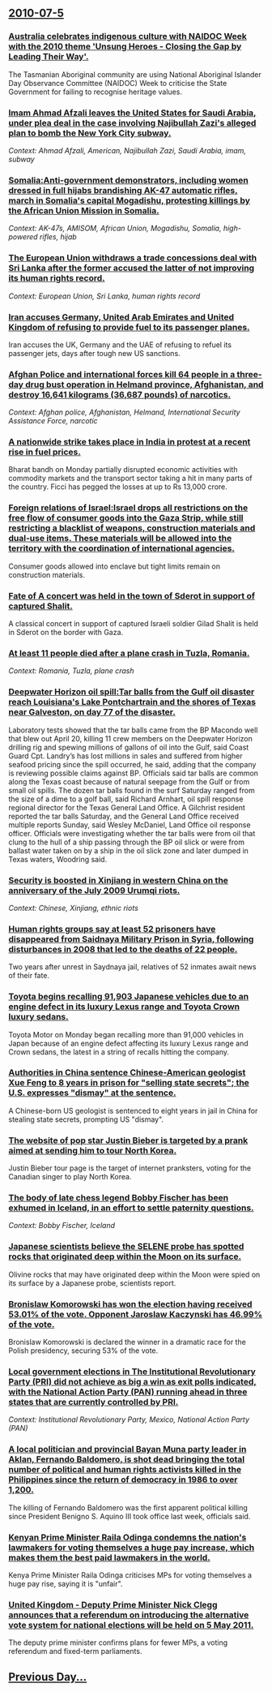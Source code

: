 ## [2010-07-5](/news/2010/07/5/index.md)

### [Australia celebrates indigenous culture with NAIDOC Week with the 2010 theme 'Unsung Heroes - Closing the Gap by Leading Their Way'.](/news/2010/07/5/australia-celebrates-indigenous-culture-with-naidoc-week-with-the-2010-theme-unsung-heroes-closing-the-gap-by-leading-their-way.md)
The Tasmanian Aboriginal community are using National Aboriginal Islander Day Observance Committee (NAIDOC) Week to criticise the State Government for failing to recognise heritage values.

### [Imam Ahmad Afzali leaves the United States for Saudi Arabia, under plea deal in the case involving Najibullah Zazi's alleged plan to bomb the New York City subway. ](/news/2010/07/5/imam-ahmad-afzali-leaves-the-united-states-for-saudi-arabia-under-plea-deal-in-the-case-involving-najibullah-zazi-s-alleged-plan-to-bomb-th.md)
_Context: Ahmad Afzali, American, Najibullah Zazi, Saudi Arabia, imam, subway_

### [Somalia:Anti-government demonstrators, including women dressed in full hijabs brandishing AK-47 automatic rifles, march in Somalia's capital Mogadishu, protesting killings by the African Union Mission in Somalia. ](/news/2010/07/5/somalia-panti-government-demonstrators-including-women-dressed-in-full-hijabs-brandishing-ak-47-automatic-rifles-march-in-somalia-s-capita.md)
_Context: AK-47s, AMISOM, African Union, Mogadishu, Somalia, high-powered rifles, hijab_

### [The European Union withdraws a trade concessions deal with Sri Lanka after the former accused the latter of not improving its human rights record. ](/news/2010/07/5/the-european-union-withdraws-a-trade-concessions-deal-with-sri-lanka-after-the-former-accused-the-latter-of-not-improving-its-human-rights-r.md)
_Context: European Union, Sri Lanka, human rights record_

### [Iran accuses Germany, United Arab Emirates and United Kingdom of refusing to provide fuel to its passenger planes. ](/news/2010/07/5/iran-accuses-germany-united-arab-emirates-and-united-kingdom-of-refusing-to-provide-fuel-to-its-passenger-planes.md)
Iran accuses the UK, Germany and the UAE of refusing to refuel its passenger jets, days after tough new US sanctions.

### [Afghan Police and  international forces  kill 64 people in a three-day drug bust operation in Helmand province, Afghanistan, and destroy 16,641 kilograms (36,687 pounds) of narcotics. ](/news/2010/07/5/afghan-police-and-international-forces-kill-64-people-in-a-three-day-drug-bust-operation-in-helmand-province-afghanistan-and-destroy-16.md)
_Context: Afghan police, Afghanistan, Helmand, International Security Assistance Force, narcotic_

### [A nationwide strike takes place in India in protest at a recent rise in fuel prices. ](/news/2010/07/5/a-nationwide-strike-takes-place-in-india-in-protest-at-a-recent-rise-in-fuel-prices.md)
Bharat bandh on Monday partially disrupted economic activities with commodity markets and the transport sector taking a hit in many parts of the country. Ficci has pegged the losses at up to Rs 13,000 crore. 

### [Foreign relations of Israel:Israel drops all restrictions on the free flow of consumer goods into the Gaza Strip, while still restricting a blacklist of weapons, construction materials and dual-use items.  These materials will be allowed into the territory with the coordination of international agencies. ](/news/2010/07/5/foreign-relations-of-israel-pisrael-drops-all-restrictions-on-the-free-flow-of-consumer-goods-into-the-gaza-strip-while-still-restricting-a.md)
Consumer goods allowed into enclave but tight limits remain on construction materials.

### [Fate of A concert was held in the town of Sderot in support of captured Shalit. ](/news/2010/07/5/fate-of-a-concert-was-held-in-the-town-of-sderot-in-support-of-captured-shalit.md)
A classical concert in support of captured Israeli soldier Gilad Shalit is held in Sderot on the border with Gaza.

### [At least 11 people died after a plane crash in Tuzla, Romania. ](/news/2010/07/5/at-least-11-people-died-after-a-plane-crash-in-tuzla-romania.md)
_Context: Romania, Tuzla, plane crash_

### [Deepwater Horizon oil spill:Tar balls from the Gulf oil disaster reach Louisiana's Lake Pontchartrain and the shores of Texas near Galveston, on day 77 of the disaster. ](/news/2010/07/5/deepwater-horizon-oil-spill-ptar-balls-from-the-gulf-oil-disaster-reach-louisianaas-lake-pontchartrain-and-the-shores-of-texas-near-galves.md)
Laboratory tests showed that the tar balls came from the BP Macondo well that blew out April 20, killing 11 crew members on the Deepwater Horizon drilling rig and spewing millions of gallons of oil into the Gulf, said Coast Guard Cpt. Landry’s has lost millions in sales and suffered from higher seafood pricing since the spill occurred, he said, adding that the company is reviewing possible claims against BP. Officials said tar balls are common along the Texas coast because of natural seepage from the Gulf or from small oil spills. The dozen tar balls found in the surf Saturday ranged from the size of a dime to a golf ball, said Richard Arnhart, oil spill response regional director for the Texas General Land Office. A Gilchrist resident reported the tar balls Saturday, and the General Land Office received multiple reports Sunday, said Wesley McDaniel, Land Office oil response officer. Officials were investigating whether the tar balls were from oil that clung to the hull of a ship passing through the BP oil slick or were from ballast water taken on by a ship in the oil slick zone and later dumped in Texas waters, Woodring said.

### [Security is boosted in Xinjiang in western China on the anniversary of the July 2009 Urumqi riots. ](/news/2010/07/5/security-is-boosted-in-xinjiang-in-western-china-on-the-anniversary-of-the-july-2009-ara1-4mqi-riots.md)
_Context: Chinese, Xinjiang, ethnic riots_

### [Human rights groups say at least 52 prisoners have disappeared from Saidnaya Military Prison in Syria, following disturbances in 2008 that led to the deaths of 22 people. ](/news/2010/07/5/human-rights-groups-say-at-least-52-prisoners-have-disappeared-from-saidnaya-military-prison-in-syria-following-disturbances-in-2008-that-l.md)
Two years after unrest in Saydnaya jail, relatives of 52 inmates await news of their fate.

### [Toyota begins recalling 91,903 Japanese vehicles due to an engine defect in its luxury Lexus range and Toyota Crown luxury sedans. ](/news/2010/07/5/toyota-begins-recalling-91-903-japanese-vehicles-due-to-an-engine-defect-in-its-luxury-lexus-range-and-toyota-crown-luxury-sedans.md)
Toyota Motor on Monday began recalling more than 91,000 vehicles in Japan because of an engine defect affecting its luxury Lexus range and Crown sedans, the latest in a string of recalls hitting the company.

### [Authorities in China sentence Chinese-American geologist Xue Feng to 8 years in prison for "selling state secrets"; the U.S. expresses "dismay" at the sentence. ](/news/2010/07/5/authorities-in-china-sentence-chinese-american-geologist-xue-feng-to-8-years-in-prison-for-selling-state-secrets-the-u-s-expresses-dism.md)
A Chinese-born US geologist is sentenced to eight years in jail in China for stealing state secrets, prompting US &quot;dismay&quot;.

### [The website of pop star Justin Bieber is targeted by a prank aimed at sending him to tour North Korea. ](/news/2010/07/5/the-website-of-pop-star-justin-bieber-is-targeted-by-a-prank-aimed-at-sending-him-to-tour-north-korea.md)
Justin Bieber tour page is the target of internet pranksters, voting for the Canadian singer to play North Korea.

### [The body of late chess legend Bobby Fischer has been exhumed in Iceland, in an effort to settle paternity questions. ](/news/2010/07/5/the-body-of-late-chess-legend-bobby-fischer-has-been-exhumed-in-iceland-in-an-effort-to-settle-paternity-questions.md)
_Context: Bobby Fischer, Iceland_

### [Japanese scientists believe the SELENE probe has spotted rocks that originated deep within the Moon on its surface. ](/news/2010/07/5/japanese-scientists-believe-the-selene-probe-has-spotted-rocks-that-originated-deep-within-the-moon-on-its-surface.md)
Olivine rocks that may have originated deep within the Moon were spied on its surface by a Japanese probe, scientists report.

### [Bronislaw Komorowski has won the election having received 53.01% of the vote. Opponent Jaroslaw Kaczynski has 46.99% of the vote. ](/news/2010/07/5/bronisaaw-komorowski-has-won-the-election-having-received-53-01-of-the-vote-opponent-jarosaaw-kaczyaski-has-46-99-of-the-vote.md)
Bronislaw Komorowski is declared the winner in a dramatic race for the Polish presidency, securing 53% of the vote.

### [Local government elections in The Institutional Revolutionary Party (PRI) did not achieve as big a win as exit polls indicated, with the National Action Party (PAN) running ahead in three states that are currently controlled by PRI. ](/news/2010/07/5/local-government-elections-in-the-institutional-revolutionary-party-pri-did-not-achieve-as-big-a-win-as-exit-polls-indicated-with-the-nat.md)
_Context: Institutional Revolutionary Party, Mexico, National Action Party (PAN)_

### [A local politician and provincial Bayan Muna party leader in Aklan, Fernando Baldomero, is shot dead bringing the total number of political and human rights activists killed in the Philippines since the return of democracy in 1986 to over 1,200. ](/news/2010/07/5/a-local-politician-and-provincial-bayan-muna-party-leader-in-aklan-fernando-baldomero-is-shot-dead-bringing-the-total-number-of-political.md)
The killing of Fernando Baldomero was the first apparent political killing since President Benigno S. Aquino III took office last week, officials said. 

### [Kenyan Prime Minister Raila Odinga condemns the nation's lawmakers for voting themselves a huge pay increase, which makes them the best paid lawmakers in the world. ](/news/2010/07/5/kenyan-prime-minister-raila-odinga-condemns-the-nation-s-lawmakers-for-voting-themselves-a-huge-pay-increase-which-makes-them-the-best-paid.md)
Kenya Prime Minister Raila Odinga criticises MPs for voting themselves a huge pay rise, saying it is &quot;unfair&quot;.

### [United Kingdom - Deputy Prime Minister Nick Clegg announces that a referendum on introducing the alternative vote system for national elections will be held on 5 May 2011. ](/news/2010/07/5/united-kingdom-deputy-prime-minister-nick-clegg-announces-that-a-referendum-on-introducing-the-alternative-vote-system-for-national-electi.md)
The deputy prime minister confirms plans for fewer MPs, a voting referendum and fixed-term parliaments.

## [Previous Day...](/news/2010/07/4/index.md)

